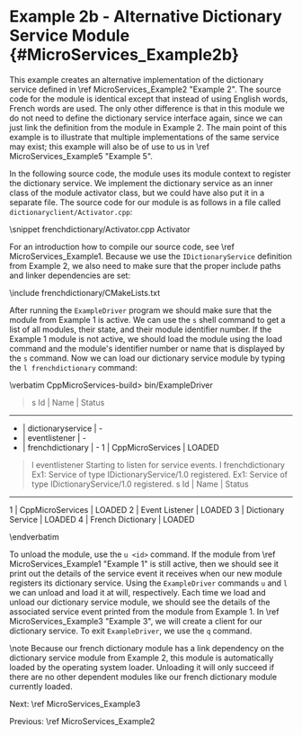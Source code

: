 Example 2b - Alternative Dictionary Service Module    {#MicroServices_Example2b}
==================================================

This example creates an alternative implementation of the dictionary service
defined in \ref MicroServices_Example2 "Example 2". The source code for the
module is identical except that instead of using English words, French words
are used. The only other difference is that in this module we do not need to
define the dictionary service interface again, since we can just link the
definition from the module in Example 2. The main point of this example is
to illustrate that multiple implementations of the same service may exist;
this example will also be of use to us in \ref MicroServices_Example5 "Example 5".

In the following source code, the module uses its module context
to register the dictionary service. We implement the dictionary service as an
inner class of the module activator class, but we could have also put it in a
separate file. The source code for our module is as follows in a file called
`dictionaryclient/Activator.cpp`:

\snippet frenchdictionary/Activator.cpp Activator

For an introduction how to compile our source code, see \ref MicroServices_Example1.
Because we use the `IDictionaryService` definition from Example 2, we also
need to make sure that the proper include paths and linker dependencies are set:

\include frenchdictionary/CMakeLists.txt

After running the `ExampleDriver` program we should make sure that the
module from Example 1 is active. We can use the `s` shell command to get
a list of all modules, their state, and their module identifier number.
If the Example 1 module is not active, we should load the module using the
load command and the module's identifier number or name that is displayed
by the `s` command. Now we can load our dictionary service module by typing
the `l frenchdictionary` command:

\verbatim
CppMicroServices-build> bin/ExampleDriver
> s
Id | Name                 | Status
-----------------------------------
 - | dictionaryservice    | -
 - | eventlistener        | -
 - | frenchdictionary     | -
 1 | CppMicroServices     | LOADED
> l eventlistener
Starting to listen for service events.
> l frenchdictionary
Ex1: Service of type IDictionaryService/1.0 registered.
Ex1: Service of type IDictionaryService/1.0 registered.
> s
Id | Name                 | Status
-----------------------------------
 1 | CppMicroServices     | LOADED
 2 | Event Listener       | LOADED
 3 | Dictionary Service   | LOADED
 4 | French Dictionary    | LOADED
> 
\endverbatim

To unload the module, use the `u <id>` command. If the module from
\ref MicroServices_Example1 "Example 1" is still active,
then we should see it print out the details of the service event it receives
when our new module registers its dictionary service. Using the `ExampleDriver`
commands `u` and `l` we can unload and load it at will, respectively. Each
time we load and unload our dictionary service module, we should see the details
of the associated service event printed from the module from Example 1. In
\ref MicroServices_Example3 "Example 3", we will create a client for our
dictionary service. To exit `ExampleDriver`, we use the `q` command.

\note Because our french dictionary module has a link dependency on the
dictionary service module from Example 2, this module is automatically loaded
by the operating system loader. Unloading it will only succeed if there are
no other dependent modules like our french dictionary module currently loaded.

Next: \ref MicroServices_Example3

Previous: \ref MicroServices_Example2
